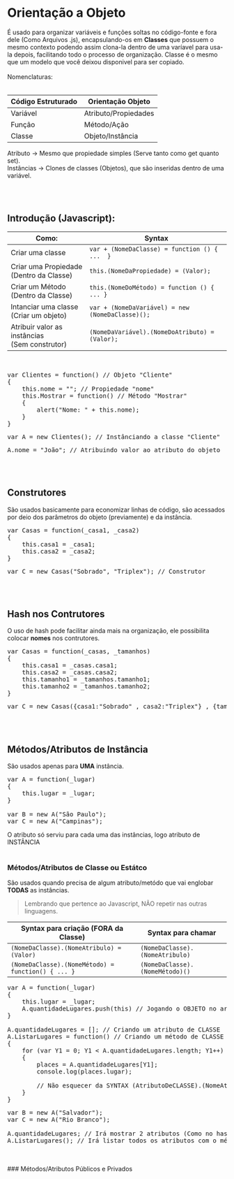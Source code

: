 # Orientação a Objeto

É usado para organizar variáveis e funções soltas no código-fonte e fora dele (Como Arquivos .js), encapsulando-os em **Classes** que possuem o mesmo contexto podendo assim clona-la dentro de uma varíavel para usa-la depois, facilitando todo o processo de organização. Classe é o mesmo que um modelo que você deixou disponivel para ser copiado.<br><br>
Nomenclaturas:<br><br>

Código Estruturado | Orientação Objeto
--- | ---
Variável | Atributo/Propiedades
Função | Método/Ação
Classe | Objeto/Instância

Atributo -> Mesmo que propiedade simples (Serve tanto como get quanto set).<br>
Instâncias -> Clones de classes (Objetos), que são inseridas dentro de uma variável.<br>

<br>
<br>

## Introdução (Javascript):

Como: | Syntax
--- | ---
Criar uma classe | `var + (NomeDaClasse) = function () {  ...  }` 
Criar uma Propiedade<br>(Dentro da Classe) | `this.(NomeDaPropiedade) = (Valor);` 
Criar um Método<br>(Dentro da Classe) | `this.(NomeDoMétodo) = function () { ... }` 
Intanciar uma classe<br>(Criar um objeto) | `var + (NomeDaVariável) = new (NomeDaClasse)();` 
Atribuir valor as instâncias<br>(Sem construtor) | `(NomeDaVariável).(NomeDoAtributo) = (Valor);`

<br>
<pre>
var Clientes = function() // Objeto "Cliente"
{
    this.nome = ""; // Propiedade "nome"
    this.Mostrar = function() // Método "Mostrar"
    {
        alert("Nome: " + this.nome);
    }
}
</pre>

<pre>
var A = new Clientes(); // Instânciando a classe "Cliente"
</pre>

<pre>
A.nome = "João"; // Atribuindo valor ao atributo do objeto
</pre>
<br>
<br>

## Construtores

São usados basicamente para economizar linhas de código, são acessados por deio dos parâmetros do objeto (previamente) e da instância.

<pre>
var Casas = function(_casa1, _casa2)
{
    this.casa1 = _casa1;
    this.casa2 = _casa2;
}
</pre>
<pre>
var C = new Casas("Sobrado", "Triplex"); // Construtor 
</pre>
<br>
<br>

## Hash nos Contrutores

O uso de hash pode facilitar ainda mais na organização, ele possibilita colocar **nomes** nos contrutores.

<pre>
var Casas = function(_casas, _tamanhos)
{
    this.casa1 = _casas.casa1;
    this.casa2 = _casas.casa2;
    this.tamanho1 = _tamanhos.tamanho1;
    this.tamanho2 = _tamanhos.tamanho2;
}
</pre>
<pre>
var C = new Casas({casa1:"Sobrado" , casa2:"Triplex"} , {tamanho1:"Grande" , tamanho2:"Pequena"});
</pre>
<br>
<br>

## Métodos/Atributos de Instância

São usados apenas para **UMA** instância.

<pre>
var A = function(_lugar)
{
    this.lugar = _lugar;
}

var B = new A("São Paulo");
var C = new A("Campinas");
</pre>

O atributo só serviu para cada uma das instâncias, logo atributo de INSTÂNCIA
<br>
<br>

### Métodos/Atributos de Classe ou Estátco

São usados quando precisa de algum atributo/metódo que vai englobar **TODAS** as instâncias.<br>

> Lembrando que pertence ao Javascript, NÃO repetir nas outras linguagens.

Syntax para criação (FORA da Classe) | Syntax para chamar
--- | ---
`(NomeDaClasse).(NomeAtribulo) = (Valor)` | `(NomeDaClasse).(NomeAtribulo)`
`(NomeDaClasse).(NomeMétodo) = function() { ... }` | `(NomeDaClasse).(NomeMétodo)()`

<pre>
var A = function(_lugar)
{
    this.lugar = _lugar;
    A.quantidadeLugares.push(this) // Jogando o OBJETO no array
}

A.quantidadeLugares = []; // Criando um atributo de CLASSE
A.ListarLugares = function() // Criando um método de CLASSE
{
	for (var Y1 = 0; Y1 < A.quantidadeLugares.length; Y1++)
	{
		places = A.quantidadeLugares[Y1];
		console.log(places.lugar);
		
		// Não esquecer da SYNTAX (AtributoDeCLASSE).(NomeAtributo);
	}
}
</pre>

<pre>
var B = new A("Salvador");
var C = new A("Rio Branco");

A.quantidadeLugares; // Irá mostrar 2 atributos (Como no hash), e o nome da CLASSE que eles pertencem
A.ListarLugares(); // Irá listar todos os atributos com o método de CLASSE
</pre>
<br>
<br>
### Métodos/Atributos Públicos e Privados

